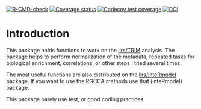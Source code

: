 <!-- badges: start -->
[![R-CMD-check](https://github.com/llrs/integration-helper/workflows/R-CMD-check/badge.svg)](https://github.com/llrs/integration-helper/actions)
[![Coverage status](https://codecov.io/gh/llrs/integration-helper/branch/master/graph/badge.svg)](https://codecov.io/github/llrs/integration-helper?branch=master)
[![Codecov test coverage](https://codecov.io/gh/llrs/integration-helper/branch/master/graph/badge.svg)](https://codecov.io/gh/llrs/integration-helper?branch=master)
[![DOI](https://zenodo.org/badge/141977937.svg)](https://zenodo.org/badge/latestdoi/141977937)
<!-- badges: end -->


# Introduction

This package holds functions to work on the [llrs/TRIM](https://github.com/llrs/TRIM) analysis. 
The package helps to perform normalization of the metadata, repeated tasks for biological enrichment, correlations, or other steps I tried several times.  

The most useful functions are also distributed on the [llrs/inteRmodel](https://github.com/llrs/interModel) package. If you want to use the RGCCA methods use that (inteRmodel) package. 

This package barely use test, or good coding practices.
